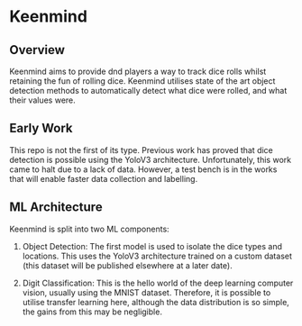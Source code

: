 # Keenmind

## Overview

Keenmind aims to provide dnd players a way to track dice rolls whilst retaining the fun of rolling dice. Keenmind utilises state of the art object detection methods to automatically detect what dice were rolled, and what their values were.

## Early Work

This repo is not the first of its type. Previous work has proved that dice detection is possible using the YoloV3 architecture. Unfortunately, this work came to halt due to a lack of data. However, a test bench is in the works that will enable faster data collection and labelling.

## ML Architecture

Keenmind is split into two ML components:

1. Object Detection: The first model is used to isolate the dice types and locations. This uses the YoloV3 architecture trained on a custom dataset (this dataset will be published elsewhere at a later date).

2. Digit Classification: This is the hello world of the deep learning computer vision, usually using the MNIST dataset. Therefore, it is possible to utilise transfer learning here, although the data distribution is so simple, the gains from this may be negligible.
